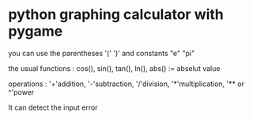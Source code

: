 # python graphing calculator with pygame

you can use the parentheses '(' ')' and constants "e" "pi"

the usual functions : cos(), sin(), tan(), ln(), abs() := abselut value

operations : '+'addition, '-'subtraction, '/'division, '*'multiplication, '** or ^'power

It can detect the input error
